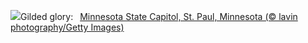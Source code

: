 ![](https://www.bing.com/th?id=OHR.MinnesotaRotunda_EN-US6605011856_UHD.jpg&w=1000)Gilded glory:&nbsp;&ensp;[Minnesota State Capitol, St. Paul, Minnesota (© lavin photography/Getty Images)](https://www.bing.com/th?id=OHR.MinnesotaRotunda_EN-US6605011856_UHD.jpg)
<br><br/>
